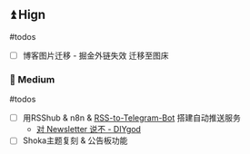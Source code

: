 
## ⏫ Hign
#todos
- [ ] 博客图片迁移 - 掘金外链失效 迁移至图床

### 🔼 Medium
#todos 
- [ ] 用RSShub & n8n & [RSS-to-Telegram-Bot](https://github.com/Rongronggg9/RSS-to-Telegram-Bot) 搭建自动推送服务
    - [对 Newsletter 说不 - DIYgod](https://diygod.me/say-no-to-newsletter)
- [ ] Shoka主题复刻 & 公告板功能

